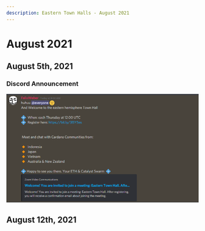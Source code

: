 ```yaml
---
description: Eastern Town Halls - August 2021
---
```


# August 2021

## August 5th, 2021

### Discord Announcement

![Welcome to the eastern hemisphere Town Hall](../.gitbook/assets/2021-08-05-7-.png)

## August 12th, 2021





